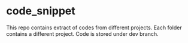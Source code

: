 # code_snippet

This repo contains extract of codes from different projects.
Each folder contains a different project.
Code is stored under dev branch.









